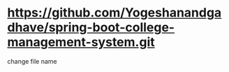 # https://github.com/Yogeshanandgadhave/spring-boot-college-management-system.git
 change file name
